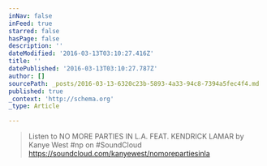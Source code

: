 ```yaml
---
inNav: false
inFeed: true
starred: false
hasPage: false
description: ''
dateModified: '2016-03-13T03:10:27.416Z'
title: ''
datePublished: '2016-03-13T03:10:27.787Z'
author: []
sourcePath: _posts/2016-03-13-6320c23b-5893-4a33-94c8-7394a5fec4f4.md
published: true
_context: 'http://schema.org'
_type: Article

---
```

> Listen to NO MORE PARTIES IN L.A. FEAT. KENDRICK LAMAR by Kanye West \#np on \#SoundCloud
> https://soundcloud.com/kanyewest/nomorepartiesinla